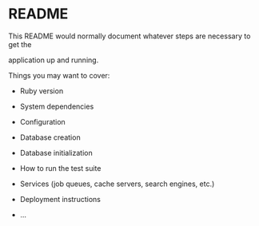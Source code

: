 # README

This README would normally document whatever steps are necessary to get the                 

application up and running.    

Things you may want to cover:                                                 
     
* Ruby version  

* System dependencies            

* Configuration  

* Database creation

* Database initialization  

* How to run the test suite

* Services (job queues, cache servers, search engines, etc.)

* Deployment instructions

* ...
